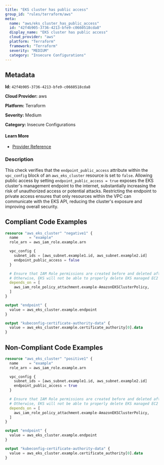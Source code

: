 ```yaml
---
title: "EKS cluster has public access"
group_id: "rules/terraform/aws"
meta:
  name: "aws/eks_cluster_has_public_access"
  id: "42f4b905-3736-4213-bfe9-c0660518cda8"
  display_name: "EKS cluster has public access"
  cloud_provider: "aws"
  platform: "Terraform"
  framework: "Terraform"
  severity: "MEDIUM"
  category: "Insecure Configurations"
---
```

## Metadata

**Id:** `42f4b905-3736-4213-bfe9-c0660518cda8`

**Cloud Provider:** aws

**Platform:** Terraform

**Severity:** Medium

**Category:** Insecure Configurations

#### Learn More

 - [Provider Reference](https://registry.terraform.io/providers/hashicorp/aws/latest/docs/resources/eks_cluster)

### Description

 This check verifies that the `endpoint_public_access` attribute within the `vpc_config` block of an `aws_eks_cluster` resource is set to `false`. Allowing public access by setting `endpoint_public_access = true` exposes the EKS cluster's management endpoint to the internet, substantially increasing the risk of unauthorized access or potential attacks. Restricting the endpoint to private access ensures that only resources within the VPC can communicate with the EKS API, reducing the cluster's exposure and improving overall security.


## Compliant Code Examples
```terraform
resource "aws_eks_cluster" "negative1" {
  name     = "example"
  role_arn = aws_iam_role.example.arn

  vpc_config {
    subnet_ids = [aws_subnet.example1.id, aws_subnet.example2.id]
    endpoint_public_access = false
  }

  # Ensure that IAM Role permissions are created before and deleted after EKS Cluster handling.
  # Otherwise, EKS will not be able to properly delete EKS managed EC2 infrastructure such as Security Groups.
  depends_on = [
    aws_iam_role_policy_attachment.example-AmazonEKSClusterPolicy,
  ]
}

output "endpoint" {
  value = aws_eks_cluster.example.endpoint
}

output "kubeconfig-certificate-authority-data" {
  value = aws_eks_cluster.example.certificate_authority[0].data
}
```
## Non-Compliant Code Examples
```terraform
resource "aws_eks_cluster" "positive1" {
  name     = "example"
  role_arn = aws_iam_role.example.arn

  vpc_config {
    subnet_ids = [aws_subnet.example1.id, aws_subnet.example2.id]
    endpoint_public_access = true
  }

  # Ensure that IAM Role permissions are created before and deleted after EKS Cluster handling.
  # Otherwise, EKS will not be able to properly delete EKS managed EC2 infrastructure such as Security Groups.
  depends_on = [
    aws_iam_role_policy_attachment.example-AmazonEKSClusterPolicy,
  ]
}

output "endpoint" {
  value = aws_eks_cluster.example.endpoint
}

output "kubeconfig-certificate-authority-data" {
  value = aws_eks_cluster.example.certificate_authority[0].data
}
```